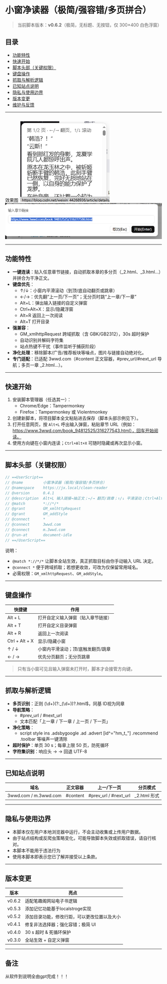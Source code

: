 # 小窗净读器（极简/强容错/多页拼合）

> 当前脚本版本：**v0.6.2**（极简，无标题、无按钮，仅 300×400 白色浮窗）

## 目录

- [功能特性](#功能特性)
- [快速开始](#快速开始)
- [脚本头部（关键权限）](#脚本头部关键权限)
- [键盘操作](#键盘操作)
- [抓取与解析逻辑](#抓取与解析逻辑)
- [已知站点说明](#已知站点说明)
- [隐私与使用边界](#隐私与使用边界)
- [版本变更](#版本变更)
- [维护与反馈](#维护与反馈)

---
##
效果图
![alt text](image.png)
![alt text](image-1.png)

---
## 功能特性

- **一键连读**：贴入任意章节链接，自动抓取本章的多分页（_2.html、_3.html…）并拼合为干净正文。
- **键盘优先**：
  - ↑/↓：小窗内平滑滚动（到顶/底自动翻页或跳章）
  - ←/→：优先翻“上一页/下一页”；无分页时跳“上一章/下一章”
  - Alt+L：弹出输入链接的自定义弹窗
  - Ctrl+Alt+X：显示/隐藏浮窗
  - Alt+R 返回上一次阅读
  - Alt+T 打开目录
- **强兼容**：
  - GM_xmlhttpRequest 跨域抓取（含 GBK/GB2312），30s 超时保护
  - 自动识别并解码字符集
  - 站点热键不干扰（事件监听于捕获阶段）
- **净化处理**：移除脚本/广告/推荐板块等噪点，图片与链接自动绝对化。
- **专门适配**：已适配 3wwd.com（#content 正文容器，#prev_url/#next_url 导航；多页一章 _2.html…）。

---

## 快速开始

1. 安装脚本管理器（任选其一）：
   - Chrome/Edge：Tampermonkey
   - Firefox：Tampermonkey 或 Violentmonkey
2. 创建新脚本，将项目脚本全文粘贴进去保存（脚本头部示例见下）。
3. 打开任意网页，按 `Alt+L` 呼出输入弹窗，粘贴章节 URL（例如：https://www.3wwd.com/book_94812525/316277543.html），回车开始阅读。
4. 使用方向键在小窗内连读；`Ctrl+Alt+X` 可随时隐藏或再次显示小窗。

---

## 脚本头部（关键权限）

```javascript
// ==UserScript==
// @name         小窗净读器（极简/强容错/多页拼合）
// @namespace    https://jx.local/clean-reader
// @version      0.4.1
// @description  Alt+L 输入链接→抽正文；←/→ 翻页/跳章；↑/↓ 平滑滚动；Ctrl+Alt+X 显示/隐藏；捕获阶段接管方向键；跨域抓取含 GBK；极简无标题无按钮。
// @match        *://*/*
// @grant        GM_xmlhttpRequest
// @grant        GM_addStyle
// @connect      *
// @connect      3wwd.com
// @connect      m.3wwd.com
// @run-at       document-idle
// ==/UserScript==
```

说明：

- `@match *://*/*` 让脚本全站生效，真正抓取目标由你手动输入 URL 决定。
- `@connect *` 便于跨域抓取；若想更收敛，可改为仅保留常用域名。
- 必需权限：`GM_xmlhttpRequest`、`GM_addStyle`。

---

## 键盘操作

| 快捷键         | 作用                                 |
| -------------- | ------------------------------------ |
| Alt + L        | 打开自定义输入弹窗（贴入章节链接）   |
| Alt + T        | 打开自定义目录弹窗   |
| Alt + R        | 返回上一次阅读   |
| Ctrl + Alt + X | 显示/隐藏小窗                        |
| ↑ / ↓          | 小窗内平滑滚动；顶/底触发翻页/跳章   |
| ← / →          | 优先分页翻页；无分页跳章             |

> 只有当小窗可见且输入弹窗未打开时，脚本才会接管方向键。

---

## 抓取与解析逻辑

- **多页识别**：正则 (\d+)(?:_(\d+))?.html$，同基 ID视为同章
- **导航策略**：
  - #prev_url / #next_url
  - 文本匹配「上一章 / 下一章 / 上一页 / 下一页」
- **净化策略**：
  - script style ins .adsbygoogle .ad .advert [id^="hm_t_"] .recommend .toolbar 等噪声一键清除
- **超时保护**：单页 30 s；每章上限 50 页，防死循环
- **字符集识别**：响应头 → <meta charset> → 回退 UTF-8

---

## 已知站点说明

| 域名             | 正文容器 | 上一/下一页         | 分页模式     |
| ---------------- | -------- | ------------------- | ------------ |
| 3wwd.com / m.3wwd.com | #content | #prev_url / #next_url | _2.html 形式 |

---

## 隐私与使用边界

- 本脚本仅在用户本地浏览器中运行，不会主动收集或上传用户数据。
- 由于站点结构或反爬虫策略变化，可能导致脚本失效或抓取错误，请自行核对。
- 本脚本不能用于违法行为
- 使用本脚本即表示您已了解并接受以上条款。

---

## 版本变更

| 版本   | 亮点                     |
| ------ | ------------------------ |
| v0.6.2 | 适配笔趣阁网站电子书逻辑 |
| v0.5.3 | 添加记忆功能基于localstroge实现 |
| v0.5.2 | 添加目录功能，修改行距，可以更改位置以及大小 |
| v0.4.1 | 修复非法选择器；强化容错；极简 UI |
| v0.4.0 | 30 s 超时 & 死循环保护  |
| v0.3.0 | 全站生效 + 自定义弹窗   |

---

## 备注
从软件到说明全由gpt完成！！！
